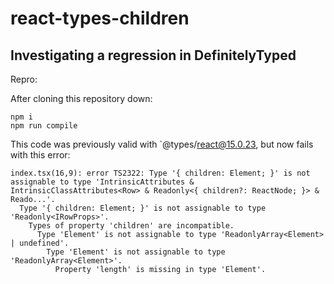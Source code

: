 # react-types-children
## Investigating a regression in DefinitelyTyped


Repro:

After cloning this repository down:

```
npm i
npm run compile
```

This code was previously valid with `@types/react@15.0.23, but now fails with this error:

```
index.tsx(16,9): error TS2322: Type '{ children: Element; }' is not assignable to type 'IntrinsicAttributes & IntrinsicClassAttributes<Row> & Readonly<{ children?: ReactNode; }> & Reado...'.
  Type '{ children: Element; }' is not assignable to type 'Readonly<IRowProps>'.
    Types of property 'children' are incompatible.
      Type 'Element' is not assignable to type 'ReadonlyArray<Element> | undefined'.
        Type 'Element' is not assignable to type 'ReadonlyArray<Element>'.
          Property 'length' is missing in type 'Element'.
```
